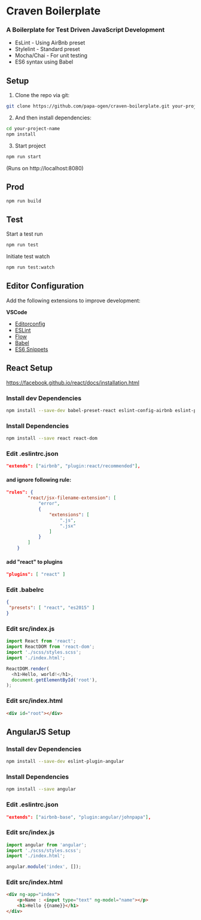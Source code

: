 # Craven Boilerplate

### A Boilerplate for Test Driven JavaScript Development

* EsLint - Using AirBnb preset
* Stylelint - Standard preset
* Mocha/Chai - For unit testing
* ES6 syntax using Babel

## Setup
1. Clone the repo via git:

```bash
git clone https://github.com/papa-ogen/craven-boilerplate.git your-project-name
```

2. And then install dependencies:

```bash
cd your-project-name
npm install
```

3. Start project
```bash
npm run start
```

(Runs on http://localhost:8080)

## Prod
```bash
npm run build
```

## Test
Start a test run
```bash
npm run test
```

Initiate test watch
```bash
npm run test:watch
```

## Editor Configuration
Add the following extensions to improve development:

**VSCode**
* [Editorconfig](https://github.com/editorconfig/editorconfig-vscode)
* [ESLint](https://github.com/Microsoft/vscode-eslint)
* [Flow](https://github.com/flowtype/flow-for-vscode)
* [Babel](https://github.com/dzannotti/vscode-babel)
* [ES6 Snippets](https://marketplace.visualstudio.com/items?itemName=xabikos.JavaScriptSnippets)

## React Setup
https://facebook.github.io/react/docs/installation.html

### Install dev Dependencies
```bash
npm install --save-dev babel-preset-react eslint-config-airbnb eslint-plugin-jsx-a11y
```

### Install Dependencies
```bash
npm install --save react react-dom
```

### Edit .eslintrc.json
```json
"extends": ["airbnb", "plugin:react/recommended"],
```

#### and ignore following rule:
```json
"rules": {
        "react/jsx-filename-extension": [
            "error",
            {
                "extensions": [
                    ".js",
                    ".jsx"
                ]
            }
        ]
    }
```
#### add "react" to plugins
```json
"plugins": [ "react" ]
```

### Edit .babelrc
```json
{
 "presets": [ "react", "es2015" ]
}
```

### Edit src/index.js
```javascript
import React from 'react';
import ReactDOM from 'react-dom';
import './scss/styles.scss';
import './index.html';

ReactDOM.render(
  <h1>Hello, world!</h1>,
  document.getElementById('root'),
);
```

### Edit src/index.html
```html
<div id="root"></div>
```


## AngularJS Setup

### Install dev Dependencies
```bash
npm install --save-dev eslint-plugin-angular
```

### Install Dependencies
```bash
npm install --save angular
```

### Edit .eslintrc.json
```json
"extends": ["airbnb-base", "plugin:angular/johnpapa"],
```

### Edit src/index.js
```javascript
import angular from 'angular';
import './scss/styles.scss';
import './index.html';

angular.module('index', []);
```

### Edit src/index.html
```html
<div ng-app="index">
    <p>Name : <input type="text" ng-model="name"></p>
    <h1>Hello {{name}}</h1>
</div>
```